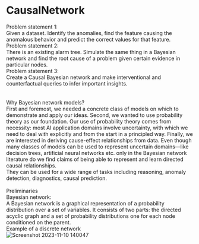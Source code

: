 # CausalNetwork

Problem statement 1:<br>
Given a dataset. Identify the anomalies, find the feature causing the anomalous behavior and predict the correct values for that feature. <br>
Problem statement 2:<br>
There is an existing alarm tree. Simulate the same thing in a Bayesian network and find the root cause of a problem given certain evidence in particular nodes. <br>
Problem statement 3:<br>
Create a Causal Bayesian network and make interventional and counterfactual queries to infer important insights. <br>
<br><br>
Why Bayesian network models?<br>
First and foremost, we needed a concrete class of models on which to demonstrate and apply our ideas. Second, we wanted to use probability theory as our foundation. Our use of probability theory comes from necessity: most AI application domains involve uncertainty, with which we need to deal with explicitly and from the start in a principled way. Finally, we are interested in deriving cause-effect relationships from data. Even though many classes of models can be used to represent uncertain domains—like decision trees, artificial neural networks etc. only in the Bayesian network literature do we find claims of being able to represent and learn directed causal relationships.<br>
They can be used for a wide range of tasks including reasoning, anomaly detection, diagnostics, causal prediction.
<br><br>
Preliminaries<br>
Bayesian network: <br>
A Bayesian network is a graphical representation of a probability distribution over a set of variables. It consists of two parts: the directed acyclic graph and a set of probability distributions one for each node conditioned on the parent. <br>
Example of a discrete network<br>
![Screenshot 2023-11-10 140047](https://github.com/Atrayeedgupta1/CausalNetwork/assets/109009826/8c111d24-4a19-4c14-a69a-f9861f716c1a)

 

